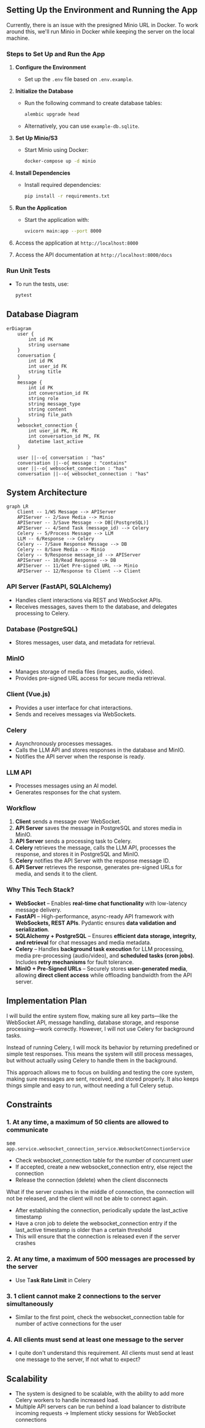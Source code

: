 ## Setting Up the Environment and Running the App

Currently, there is an issue with the presigned Minio URL in Docker. To work around this, we'll run Minio in Docker while keeping the server on the local machine.

### Steps to Set Up and Run the App

1. **Configure the Environment**
    - Set up the `.env` file based on `.env.example`.

2. **Initialize the Database**
    - Run the following command to create database tables:
      ```sh
      alembic upgrade head
      ```  
    - Alternatively, you can use `example-db.sqlite`.

3. **Set Up Minio/S3**
    - Start Minio using Docker:
      ```sh
      docker-compose up -d minio
      ```  

4. **Install Dependencies**
    - Install required dependencies:
      ```sh
      pip install -r requirements.txt
      ```  

5. **Run the Application**
    - Start the application with:
      ```sh
      uvicorn main:app --port 8000
      ``` 
6. Access the application at `http://localhost:8000`
7. Access the API documentation at `http://localhost:8000/docs`

### Run Unit Tests
- To run the tests, use:
  ```sh
  pytest
  ```

## Database Diagram

```mermaid
erDiagram
    user {
        int id PK
        string username
    }
    conversation {
        int id PK
        int user_id FK
        string title
    }
    message {
        int id PK
        int conversation_id FK
        string role
        string message_type
        string content
        string file_path
    }
    websocket_connection {
        int user_id PK, FK
        int conversation_id PK, FK
        datetime last_active
    }

    user ||--o{ conversation : "has"
    conversation ||--o{ message : "contains"
    user ||--o{ websocket_connection : "has"
    conversation ||--o{ websocket_connection : "has"
```

## System Architecture
```mermaid
graph LR
    Client -- 1/WS Message --> APIServer
    APIServer -- 2/Save Media --> Minio
    APIServer -- 3/Save Message --> DB[(PostgreSQL)]
    APIServer -- 4/Send Task (message_id) --> Celery
    Celery -- 5/Process Message --> LLM
    LLM -- 6/Response --> Celery
    Celery -- 7/Save Response Message --> DB
    Celery -- 8/Save Media --> Minio
    Celery -- 9/Response message_id --> APIServer
    APIServer -- 10/Read Response --> DB
    APIServer -- 11/Get Pre-signed URL --> Minio
    APIServer -- 12/Response to Client --> Client
 ```

### API Server (FastAPI, SQLAlchemy)
- Handles client interactions via REST and WebSocket APIs.
- Receives messages, saves them to the database, and delegates processing to Celery.

### Database (PostgreSQL)
- Stores messages, user data, and metadata for retrieval.

### MinIO
- Manages storage of media files (images, audio, video).
- Provides pre-signed URL access for secure media retrieval.

### Client (Vue.js)
- Provides a user interface for chat interactions.
- Sends and receives messages via WebSockets.

### Celery
- Asynchronously processes messages.
- Calls the LLM API and stores responses in the database and MinIO.
- Notifies the API server when the response is ready.

### LLM API
- Processes messages using an AI model.
- Generates responses for the chat system.

### Workflow

1. **Client** sends a message over WebSocket.
2. **API Server** saves the message in PostgreSQL and stores media in MinIO.
3. **API Server** sends a processing task to Celery.
4. **Celery** retrieves the message, calls the LLM API, processes the response, and stores it in PostgreSQL and MinIO.
5. **Celery** notifies the API Server with the response message ID.
6. **API Server** retrieves the response, generates pre-signed URLs for media, and sends it to the client.

### Why This Tech Stack?

- **WebSocket** – Enables **real-time chat functionality** with low-latency message delivery.
- **FastAPI** – High-performance, async-ready API framework with **WebSockets, REST APIs**. Pydantic ensures **data validation and serialization**.
- **SQLAlchemy + PostgreSQL** – Ensures **efficient data storage, integrity, and retrieval** for chat messages and media metadata.
- **Celery** – Handles **background task execution** for LLM processing, media pre-processing (audio/video), and **scheduled tasks (cron jobs)**. Includes **retry mechanisms** for fault tolerance.
- **MinIO + Pre-Signed URLs** – Securely stores **user-generated media**, allowing **direct client access** while offloading bandwidth from the API server.


## Implementation Plan
I will build the entire system flow, making sure all key parts—like the WebSocket API, message handling, database storage, and response processing—work correctly. However, I will not use Celery for background tasks.

Instead of running Celery, I will mock its behavior by returning predefined or simple test responses. This means the system will still process messages, but without actually using Celery to handle them in the background.

This approach allows me to focus on building and testing the core system, making sure messages are sent, received, and stored properly. It also keeps things simple and easy to run, without needing a full Celery setup.

## Constraints

### 1. At any time, a maximum of 50 clients are allowed to communicate
see `app.service.websocket_connection_service.WebsocketConnectionService`
- Check websocket_connection table for the number of concurrent user
- If accepted, create a new websocket_connection entry, else reject the connection
- Release the connection (delete) when the client disconnects

What if the server crashes in the middle of connection, the connection will not be released, and the client will not be able to connect again.

- After establishing the connection, periodically update the last_active timestamp
- Have a cron job to delete the websocket_connection entry if the last_active timestamp is older than a certain threshold
- This will ensure that the connection is released even if the server crashes

### 2. At any time, a maximum of 500 messages are processed by the server
- Use T**ask Rate Limit** in Celery

### 3. 1 client cannot make 2 connections to the server simultaneously
- Similar to the first point, check the websocket_connection table for number of active connections for the user

### 4. All clients must send at least one message to the server
- I quite don't understand this requirement. All clients must send at least one message to the server, If not what to expect?

## Scalability
- The system is designed to be scalable, with the ability to add more Celery workers to handle increased load.
- Multiple API servers can be run behind a load balancer to distribute incoming requests -> Implement sticky sessions for WebSocket connections
